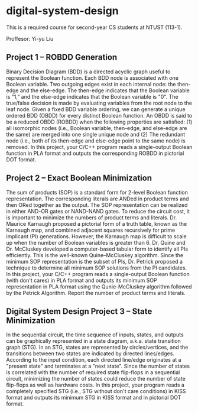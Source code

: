 # digital-system-design
This is a required course for second-year CS students at NTUST (113-1).

Proffesor: Yi-yu Liu

##  Project 1 – ROBDD Generation 
Binary Decision Diagram (BDD) is a directed acyclic graph useful to represent 
the Boolean function. Each BDD node is associated with one Boolean variable. Two 
outgoing edges exist in each internal node: the then-edge and the else-edge. The 
then-edge indicates that the Boolean variable is "1,” and the else-edge indicates that 
the Boolean variable is "0". The true/false decision is made by evaluating variables 
from the root node to the leaf node. Given a fixed BDD variable ordering, we can 
generate a unique ordered BDD (OBDD) for every distinct Boolean function. An 
OBDD is said to be a reduced OBDD (ROBDD) when the following properties are 
satisfied: (1) all isomorphic nodes (i.e., Boolean variable, then-edge, and else-edge are 
the same) are merged into one single unique node and (2) The redundant node (i.e., 
both of its then-edge and else-edge point to the same node) is removed. In this project, 
your C/C++ program reads a single-output Boolean function in PLA format and 
outputs the corresponding ROBDD in pictorial DOT format. 

## Project 2 – Exact Boolean Minimization
The sum of products (SOP) is a standard form for 2-level Boolean function 
representation. The corresponding literals are ANDed in product terms and then ORed 
together as the output. The SOP representation can be realized in either AND-OR 
gates or NAND-NAND gates. To reduce the circuit cost, it is important to minimize 
the numbers of product terms and literals. Dr. Maurice Karnaugh proposed a pictorial 
form of a truth table, known as the Karnaugh map, and combined adjacent squares 
recursively for prime implicant (PI) generations. However, the Karnaugh map is 
difficult to scale up when the number of Boolean variables is greater than 6. Dr. Quine 
and Dr. McCluskey developed a computer-based tabular form to identify all PIs 
efficiently. This is the well-known Quine–McCluskey algorithm. Since the minimum 
SOP representation is the subset of PIs, Dr. Petrick proposed a technique to determine 
all minimum SOP solutions from the PI candidates. In this project, your C/C++ 
program reads a single-output Boolean function (with don't cares) in PLA format and 
outputs its minimum SOP representation in PLA format using the Qunie-McCluskey 
algorithm followed by the Petrick Algorithm. Report the number of product terms and 
literals. 

## Digital System Design Project 3 – State Minimization 
In the sequential circuit, the time sequence of inputs, states, and outputs can be 
graphically represented in a state diagram, a.k.a. state transition graph (STG). In an STG, 
states are represented by circles/vertices, and the transitions between two states are indicated 
by directed lines/edges. According to the input condition, each directed line/edge originates at 
a "present state" and terminates at a "next state". Since the number of states is correlated with 
the number of required state flip-flops in a sequential circuit, minimizing the number of states 
could reduce the number of state flip-flops as well as hardware costs. In this project, your 
program reads a completely specified STG (i.e., STG without don't care conditions) in KISS 
format and outputs its minimum STG in KISS format and in pictorial DOT format. 
